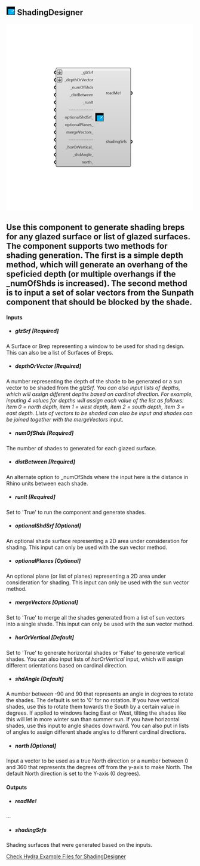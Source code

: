 ## ![](../../images/icons/ShadingDesigner.png) ShadingDesigner

![](../../images/500x500/ShadingDesigner.png)

Use this component to generate shading breps for any glazed surface or list of glazed surfaces.  The component supports two methods for shading generation.  The first is a simple depth method, which will generate an overhang of the speficied depth (or multiple overhangs if the _numOfShds is increased).  The second method is to input a set of solar vectors from the Sunpath component that should be blocked by the shade.
 -
 

#### Inputs
* ##### glzSrf [Required]
A Surface or Brep representing a window to be used for shading design.  This can also be a list of Surfaces of Breps.
* ##### depthOrVector [Required]
A number representing the depth of the shade to be generated or a sun vector to be shaded from the _glzSrf.  You can also input lists of depths, which will assign different depths based on cardinal direction.  For example, inputing 4 values for depths will assign each value of the list as follows: item 0 = north depth, item 1 = west depth, item 2 = south depth, item 3 = east depth.  Lists of vectors to be shaded can also be input and shades can be joined together with the mergeVectors_ input.
* ##### numOfShds [Required]
The number of shades to generated for each glazed surface.
* ##### distBetween [Required]
An alternate option to _numOfShds where the input here is the distance in Rhino units between each shade.
* ##### runIt [Required]
Set to 'True' to run the component and generate shades.
* ##### optionalShdSrf [Optional]
An optional shade surface representing a 2D area under consideration for shading. This input can only be used with the sun vector method.
* ##### optionalPlanes [Optional]
An optional plane (or list of planes) representing a 2D area under consideration for shading.  This input can only be used with the sun vector method.
* ##### mergeVectors [Optional]
Set to 'True' to merge all the shades generated from a list of sun vectors into a single shade. This input can only be used with the sun vector method.
* ##### horOrVertical [Default]
Set to 'True' to generate horizontal shades or 'False' to generate vertical shades. You can also input lists of _horOrVertical_ input, which will assign different orientations based on cardinal direction.
* ##### shdAngle [Default]
A number between -90 and 90 that represents an angle in degrees to rotate the shades.  The default is set to '0' for no rotation.  If you have vertical shades, use this to rotate them towards the South by a certain value in degrees.  If applied to windows facing East or West, tilting the shades like this will let in more winter sun than summer sun.  If you have horizontal shades, use this input to angle shades downward.  You can also put in lists of angles to assign different shade angles to different cardinal directions.
* ##### north [Optional]
Input a vector to be used as a true North direction or a number between 0 and 360 that represents the degrees off from the y-axis to make North.  The default North direction is set to the Y-axis (0 degrees).

#### Outputs
* ##### readMe!
...
* ##### shadingSrfs
Shading surfaces that were generated based on the inputs.


[Check Hydra Example Files for ShadingDesigner](https://hydrashare.github.io/hydra/index.html?keywords=Ladybug_ShadingDesigner)